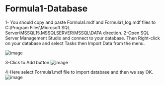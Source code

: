 # Formula1-Database
1- You should copy and paste Formula1.mdf and Formula1_log.mdf files to C:\Program Files\Microsoft SQL Server\MSSQL15.MSSQLSERVER\MSSQL\DATA direction.
2-Open SQL Server Management Studio and connect to your database. Then Right-click on your database and select Tasks then Import Data from the menu.

![image](https://user-images.githubusercontent.com/59501938/154434746-1a848bae-95fb-4086-a3a4-d37718f3cc3b.png)

3-Click to Add button
![image](https://user-images.githubusercontent.com/59501938/154434913-9f46f929-c897-4e87-be6f-20ca0de70758.png)

4-Here select Formula1.mdf file to import database and then we say OK. 
![image](https://user-images.githubusercontent.com/59501938/154435387-fb0b92aa-a42d-4980-9467-13d8b20ca5c6.png)
